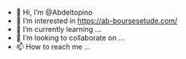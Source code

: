 - 👋 Hi, I’m @Abdeltopino
- 👀 I’m interested in https://ab-boursesetude.com/
- 🌱 I’m currently learning ...
- 💞️ I’m looking to collaborate on ...
- 📫 How to reach me ...

<!---
Abdeltopino/Abdeltopino is a ✨ special ✨ repository because its `README.md` (this file) appears on your GitHub profile.
You can click the Preview link to take a look at your changes.
--->
